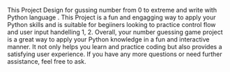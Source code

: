 This Project Design for gussing number from 0 to extreme and write with Python language . This Project is a fun and engagging way to apply your Python skills
and is suitable for begiiners looking to practice control flow and user input handelling 1, 2. Overall, your number guessing game project is a great way to 
apply your Python knowledge in a fun and interactive manner. It not only helps you learn and practice coding but also provides a satisfying user experience. 
If you have any more questions or need further assistance, feel free to ask.
